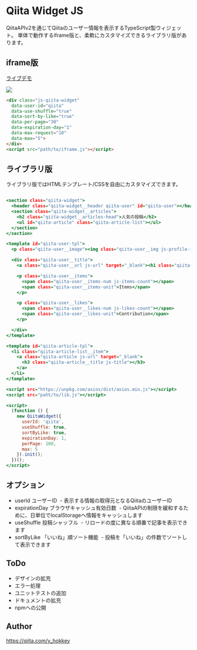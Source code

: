 # Qiita Widget JS

QiitaAPIv2を通じてQiitaのユーザー情報を表示するTypeScript製ウィジェット。
単体で動作するiframe版と、柔軟にカスタマイズできるライブラリ版があります。

## iframe版

[ライブデモ](https://codepen.io/hokkey/pen/RLRzEE?editors=1000)

![](https://user-images.githubusercontent.com/6197292/30715017-e1307794-9f4f-11e7-92c3-07323bb71e47.png)

```html
<div class="js-qiita-widget"
  data-user-id="qiita"
  data-use-shuffle="true"
  data-sort-by-like="true"
  data-per-page="30"
  data-expiration-day="1"
  data-max-request="10"
  data-max="5">
</div>
<script src="path/to/iframe.js"></script>
```

## ライブラリ版

ライブラリ版ではHTMLテンプレート/CSSを自由にカスタマイズできます。

```html:index.html

<section class="qiita-widget">
  <header class="qiita-widget__header qiita-user" id="qiita-user"></header>
  <section class="qiita-widget__articles">
    <h2 class="qiita-widget__articles-head">人気の投稿</h2>
    <ul id="qiita-article" class="qiita-article-list"></ul>
  </section>
</section>

<template id="qiita-user-tpl">
  <p class="qiita-user__image"><img class="qiita-user__img js-profile-image-url" src="" alt=""/></p>

  <div class="qiita-user__title">
    <a class="qiita-user__url js-url" target="_blank"><h1 class="qiita-user__id js-id"></h1></a>

    <p class="qiita-user__items">
      <span class="qiita-user__items-num js-items-count"></span>
      <span class="qiita-user__items-unit">Items</span>
    </p>

    <p class="qiita-user__likes">
      <span class="qiita-user__likes-num js-likes-count"></span>
      <span class="qiita-user__likes-unit">Contribution</span>
    </p>

  </div>
</template>

<template id="qiita-article-tpl">
  <li class="qiita-article-list__item">
    <a class="qiita-article js-url" target="_blank">
      <h3 class="qiita-article__title js-title"></h3>
    </a>
  </li>
</template>

<script src="https://unpkg.com/axios/dist/axios.min.js"></script>
<script src="paht/to/lib.js"></script>

<script>
  (function () {
    new QiitaWidget({
      userId: 'qiita',
      useShuffle: true,
      sortByLike: true,
      expirationDay: 1,
      perPage: 100,
      max: 5
    }).init();
  })();
</script>
```

## オプション

- userId ユーザーID
  - 表示する情報の取得元となるQiitaのユーザーID
- expirationDay ブラウザキャッシュ有効日数
  - QiitaAPIの制限を緩和するために、日単位でlocalStorageへ情報をキャッシュします
- useShuffle 投稿シャッフル
  - リロードの度に異なる順番で記事を表示できます
- sortByLike 「いいね」順ソート機能
  - 投稿を「いいね」の件数でソートして表示できます
  
## ToDo

- デザインの拡充
- エラー処理
- ユニットテストの追加
- ドキュメントの拡充
- npmへの公開

## Author

https://qiita.com/y_hokkey
